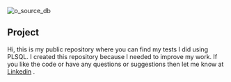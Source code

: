 ![o_source_db](https://user-images.githubusercontent.com/25389541/63230419-a1b68400-c20c-11e9-85c5-0b0d903e0355.png)

## Project

Hi, this is my public repository where you can find my tests I did using PLSQL. I created this repository because I needed to improve my work. If you like the code or have any questions or suggestions then let me know at [Linkedin](https://www.linkedin.com/in/lukaszfd84/) . 
